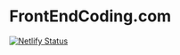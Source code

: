 # FrontEndCoding.com

[![Netlify Status](https://api.netlify.com/api/v1/badges/df3951a4-8862-42ed-a078-0a73c71aaccc/deploy-status)](https://app.netlify.com/sites/gracious-dubinsky-5c9289/deploys)
